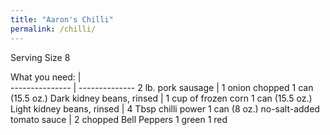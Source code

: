 ```yaml
---
title: "Aaron's Chilli"
permalink: /chilli/
---
```


Serving Size 8  

What you need: |         
--------------- | --------------
2 lb. pork sausage | 1 onion chopped
1 can (15.5 oz.) Dark kidney beans, rinsed | 1 cup of frozen corn
1 can (15.5 oz.) Light kidney beans, rinsed | 4 Tbsp chilli power
1 can (8 oz.) no-salt-added tomato sauce | 2 chopped Bell Peppers 1 green 1 red
